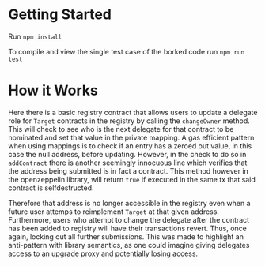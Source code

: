 # Getting Started

Run `npm install`

To compile and view the single test case of the borked code run `npm run test`


# How it Works

Here there is a basic registry contract that allows users to update a delegate role for `Target` contracts in the registry by calling the `changeOwner` method. This will
check to see who is the next delegate for that contract to be nominated and set that value in the private mapping. A gas efficient pattern when using mappings is to check if an entry has a
zeroed out value, in this case the null address, before updating. However, in the check to do so in `addContract` there is another seemingly innocuous line which verifies that the address
being submitted is in fact a contract. This method however in the openzeppelin library, will return `true` if executed in the same tx that said contract is selfdestructed.

Therefore that address is no longer accessible in the registry even when a future user attemps to reimplement `Target` at that given address. Furthermore, users who attempt to change the delegate after the contract has
been added to registry will have their transactions revert. Thus, once again, locking out all further submissions. This was made to highlight an anti-pattern with library semantics, as one could imagine giving delegates access to an upgrade proxy and potentially losing access.
